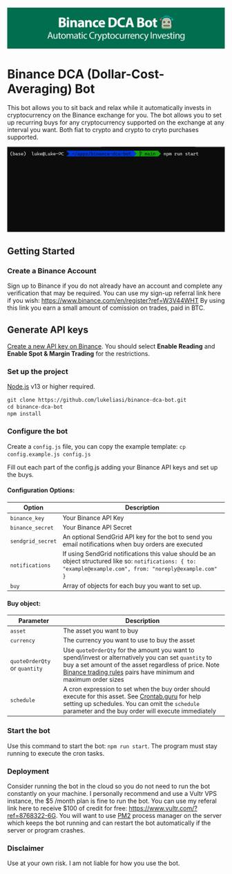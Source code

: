 ![Binance DCA Bot Banner](/banner.jpg)
# Binance DCA (Dollar-Cost-Averaging) Bot

This bot allows you to sit back and relax while it automatically invests in cryptocurrency on the Binance exchange for you. The bot allows you to set up recurring buys for any cryptocurrency supported on the exchange at any interval you want. Both fiat to crypto and crypto to cryto purchases supported.


![Binance DCA Bot Demo](/demo.gif)

## Getting Started
### Create a Binance Account
Sign up to Binance if you do not already have an account and complete any verification that may be required. You can use my sign-up referral link here if you wish: https://www.binance.com/en/register?ref=W3V44WHT By using this link you earn a small amount of comission on trades, paid in BTC.

## Generate API keys
[Create a new API key on Binance](https://www.binance.com/en/support/faq/360002502072). You should select **Enable Reading** and **Enable Spot & Margin Trading** for the restrictions.

### Set up the project
[Node.js](https://nodejs.org) v13 or higher required.
```
git clone https://github.com/lukeliasi/binance-dca-bot.git
cd binance-dca-bot
npm install
```

### Configure the bot
Create a `config.js` file, you can copy the example template:
`cp config.example.js config.js`

Fill out each part of the config.js adding your Binance API keys and set up the buys.

#### Configuration Options:
| Option             | Description |
| -----------        | ----------- |
| `binance_key`      | Your Binance API Key |
| `binance_secret`   | Your Binance API Secret |
| `sendgrid_secret`  | An optional SendGrid API key for the bot to send you email notifications when buy orders are executed |
| `notifications`    | If using SendGrid notifications this value should be an object structured like so: `notifications: { to: "example@example.com", from: "noreply@example.com" }` |
| `buy`              | Array of objects for each buy you want to set up. |

#### Buy object:
| Parameter                     | Description |
| -----------                   | ----------- |
| `asset`                       | The asset you want to buy | 
| `currency`                    | The currency you want to use to buy the asset |
| `quoteOrderQty` or `quantity` | Use `quoteOrderQty` for the amount you want to spend/invest or alternatively you can set `quantity` to buy a set amount of the asset regardless of price. Note [Binance trading rules](https://www.binance.com/en/trade-rule) pairs have minimum and maximum order sizes  |
| `schedule`                    | A cron expression to set when the buy order should execute for this asset. See [Crontab.guru](https://crontab.guru/) for help setting up schedules. You can omit the `schedule` parameter and the buy order will execute immediately |

### Start the bot
Use this command to start the bot: `npm run start`. The program must stay running to execute the cron tasks.

### Deployment
Consider running the bot in the cloud so you do not need to run the bot constantly on your machine. I personally recommend and use a Vultr VPS instance, the $5 /month plan is fine to run the bot. You can use my referal link here to receive $100 of credit for free: https://www.vultr.com/?ref=8768322-6G. You will want to use [PM2](https://github.com/Unitech/pm2) process manager on the server which keeps the bot running and can restart the bot automatically if the server or program crashes.

### Disclaimer
Use at your own risk. I am not liable for how you use the bot.




